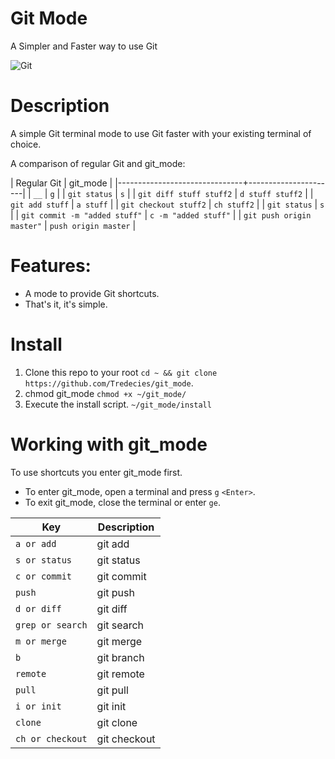 # Git Mode
A Simpler and Faster way to use Git

![Git](https://proxy.duckduckgo.com/iu/?u=https%3A%2F%2Fwww.mycleveragency.com%2Fblog%2Fwp-content%2Fuploads%2F2014%2F07%2FGIT-FB-21.07.14.png&f=1)

# Description
A simple Git terminal mode to use Git faster with your existing terminal of choice.

A comparison of regular Git and git_mode:


| Regular Git                   | git_mode             |
|-------------------------------+----------------------|
| `__`                          | `g`                  |
| `git status`                  | `s`                  |
| `git diff stuff stuff2`       | `d stuff stuff2`     |
| `git add stuff`               | `a stuff`            |
| `git checkout stuff2`         | `ch stuff2`          |
| `git status`                  | `s`                  |
| `git commit -m "added stuff"` | `c -m "added stuff"` |
| `git push origin master"`     | `push origin master` |



# Features:
* A mode to provide Git shortcuts.
* That's it, it's simple.

# Install
 1. Clone this repo to your root `cd ~ && git clone https://github.com/Tredecies/git_mode`.
 1. chmod git_mode `chmod +x ~/git_mode/`
 1. Execute the install script. `~/git_mode/install`

# Working with git_mode
To use shortcuts you enter git_mode first.
* To enter git_mode, open a terminal and press `g` `<Enter>`.
* To exit git_mode, close the terminal or enter `ge`. 

| Key              | Description  |
|------------------|--------------|
| `a or add `      | git add      |
| `s or status`    | git status   |
| `c or commit`    | git commit   |
| `push`           | git push     |
| `d or diff`      | git diff     |
| `grep or search` | git search   |
| `m or merge`     | git merge    |
| `b`              | git branch   |
| `remote`         | git remote   |
| `pull`           | git pull     |
| `i or init`      | git init     |
| `clone`          | git clone    |
| `ch or checkout` | git checkout |

